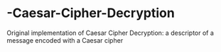 # -Caesar-Cipher-Decryption
Original implementation of Caesar Cipher Decryption: a descriptor of a message encoded with a Caesar cipher
